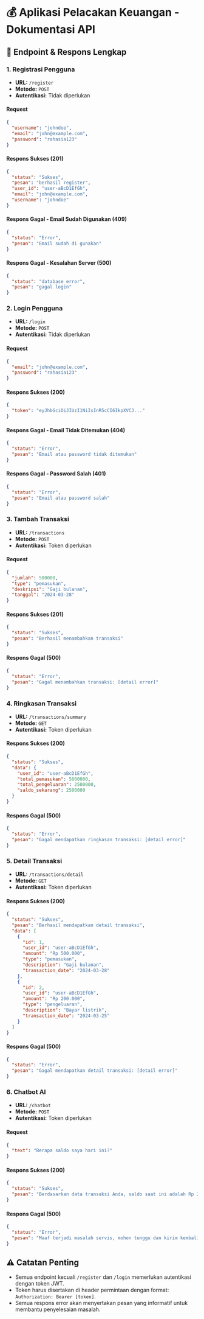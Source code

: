 # 💰 Aplikasi Pelacakan Keuangan - Dokumentasi API

## 📡 Endpoint & Respons Lengkap

### 1. Registrasi Pengguna
- **URL:** `/register`
- **Metode:** `POST`
- **Autentikasi:** Tidak diperlukan

#### Request
```json
{
  "username": "johndoe",
  "email": "john@example.com", 
  "password": "rahasia123"
}
```

#### Respons Sukses (201)
```json
{
  "status": "Sukses",
  "pesan": "berhasil register",
  "user_id": "user-aBcD1EfGh",
  "email": "john@example.com",
  "username": "johndoe"
}
```

#### Respons Gagal - Email Sudah Digunakan (409)
```json
{
  "status": "Error",
  "pesan": "Email sudah di gunakan"
}
```

#### Respons Gagal - Kesalahan Server (500)
```json
{
  "status": "database error",
  "pesan": "gagal login"
}
```

### 2. Login Pengguna
- **URL:** `/login`
- **Metode:** `POST`
- **Autentikasi:** Tidak diperlukan

#### Request
```json
{
  "email": "john@example.com",
  "password": "rahasia123"
}
```

#### Respons Sukses (200)
```json
{
  "token": "eyJhbGciOiJIUzI1NiIsInR5cCI6IkpXVCJ..."
}
```

#### Respons Gagal - Email Tidak Ditemukan (404)
```json
{
  "status": "Error", 
  "pesan": "Email atau password tidak ditemukan"
}
```

#### Respons Gagal - Password Salah (401)
```json
{
  "status": "Error",
  "pesan": "Email atau password salah"
}
```

### 3. Tambah Transaksi
- **URL:** `/transactions`
- **Metode:** `POST`
- **Autentikasi:** Token diperlukan

#### Request
```json
{
  "jumlah": 500000,
  "type": "pemasukan",
  "deskripsi": "Gaji bulanan",
  "tanggal": "2024-03-28"
}
```

#### Respons Sukses (201)
```json
{
  "status": "Sukses",
  "pesan": "Berhasil menambahkan transaksi"
}
```

#### Respons Gagal (500)
```json
{
  "status": "Error",
  "pesan": "Gagal menambahkan transaksi: [detail error]"
}
```

### 4. Ringkasan Transaksi
- **URL:** `/transactions/summary`
- **Metode:** `GET`
- **Autentikasi:** Token diperlukan

#### Respons Sukses (200)
```json
{
  "status": "Sukses", 
  "data": {
    "user_id": "user-aBcD1EfGh",
    "total_pemasukan": 5000000,
    "total_pengeluaran": 2500000,
    "saldo_sekarang": 2500000
  }
}
```

#### Respons Gagal (500)
```json
{
  "status": "Error",
  "pesan": "Gagal mendapatkan ringkasan transaksi: [detail error]"
}
```

### 5. Detail Transaksi
- **URL:** `/transactions/detail`
- **Metode:** `GET`
- **Autentikasi:** Token diperlukan

#### Respons Sukses (200)
```json
{
  "status": "Sukses",
  "pesan": "Berhasil mendapatkan detail transaksi",
  "data": [
    {
      "id": 1,
      "user_id": "user-aBcD1EfGh",
      "amount": "Rp 500.000",
      "type": "pemasukan",
      "description": "Gaji bulanan",
      "transaction_date": "2024-03-28"
    },
    {
      "id": 2,
      "user_id": "user-aBcD1EfGh", 
      "amount": "Rp 200.000",
      "type": "pengeluaran",
      "description": "Bayar listrik",
      "transaction_date": "2024-03-25"
    }
  ]
}
```

#### Respons Gagal (500)
```json
{
  "status": "Error",
  "pesan": "Gagal mendapatkan detail transaksi: [detail error]"
}
```

### 6. Chatbot AI
- **URL:** `/chatbot`
- **Metode:** `POST`
- **Autentikasi:** Token diperlukan

#### Request
```json
{
  "text": "Berapa saldo saya hari ini?"
}
```

#### Respons Sukses (200)
```json
{
  "status": "Sukses",
  "pesan": "Berdasarkan data transaksi Anda, saldo saat ini adalah Rp 2.500.000. Apakah ada yang bisa saya bantu?"
}
```

#### Respons Gagal (500)
```json
{
  "status": "Error", 
  "pesan": "Maaf terjadi masalah servis, mohon tunggu dan kirim kembali"
}
```

## ⚠️ Catatan Penting
- Semua endpoint kecuali `/register` dan `/login` memerlukan autentikasi dengan token JWT.
- Token harus disertakan di header permintaan dengan format: `Authorization: Bearer [token]`.
- Semua respons error akan menyertakan pesan yang informatif untuk membantu penyelesaian masalah.
